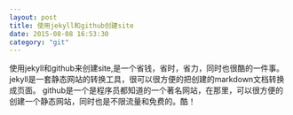 ```yaml
---
layout: post
title: 使用jekyll和github创建site
date: 2015-08-08 16:53:30
category: "git"
---
```


使用jekyll和github来创建site,是一个省钱，省时，省力，同时也很酷的一件事。
jekyll是一套静态网站的转换工具，很可以很方便的把创建的markdown文档转换成页面。
github是一个是程序员都知道的一个著名网站，在那里，可以很方便的创建一个静态网站，同时也是不限流量和免费的。酷！
